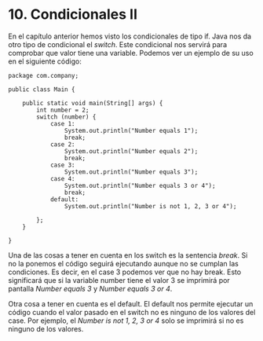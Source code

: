 # 10. Condicionales II

En el capítulo anterior hemos visto los condicionales de tipo if.  Java  nos da otro tipo de condicional el *switch*. Este condicional nos servirá para comprobar que valor tiene una variable. Podemos ver un ejemplo de su uso en el siguiente código:

```
package com.company;  
  
public class Main {  
  
    public static void main(String[] args) {  
        int number = 2;  
        switch (number) {  
            case 1:  
                System.out.println("Number equals 1");  
                break;  
            case 2:  
                System.out.println("Number equals 2");  
                break;  
            case 3:  
                System.out.println("Number equals 3");  
            case 4:  
                System.out.println("Number equals 3 or 4");  
                break;  
            default:  
                System.out.println("Number is not 1, 2, 3 or 4");  
  
        };  
    }  
  
}
```
  

Una de las cosas a tener en cuenta en los switch es la sentencia *break*. Si no la ponemos el código seguirá ejecutando aunque no se cumplan las condiciones. Es decir, en el case 3 podemos ver que no hay break. Esto significará que si la variable number tiene el valor 3 se imprimirá por pantalla *Number equals 3* y *Number equals 3 or 4*.

Otra cosa a tener en cuenta es el default. El default nos permite ejecutar un código cuando el valor pasado en el switch no es ninguno de los valores del case. Por ejemplo, el *Number is not 1, 2, 3 or 4* solo se imprimirá si no es ninguno de los valores.
